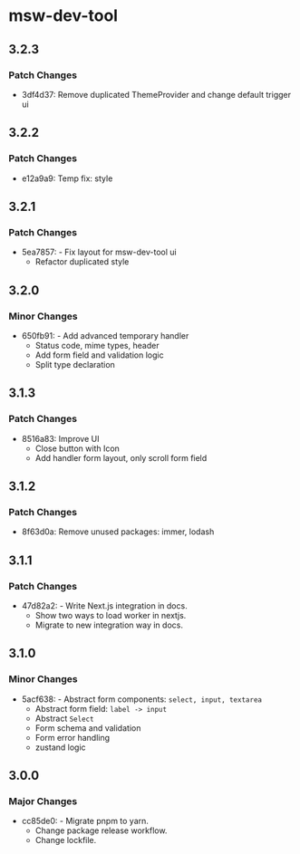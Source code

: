 # msw-dev-tool

## 3.2.3

### Patch Changes

- 3df4d37: Remove duplicated ThemeProvider and change default trigger ui

## 3.2.2

### Patch Changes

- e12a9a9: Temp fix: style

## 3.2.1

### Patch Changes

- 5ea7857: - Fix layout for msw-dev-tool ui
  - Refactor duplicated style

## 3.2.0

### Minor Changes

- 650fb91: - Add advanced temporary handler
  - Status code, mime types, header
  - Add form field and validation logic
  - Split type declaration

## 3.1.3

### Patch Changes

- 8516a83: Improve UI
  - Close button with Icon
  - Add handler form layout, only scroll form field

## 3.1.2

### Patch Changes

- 8f63d0a: Remove unused packages: immer, lodash

## 3.1.1

### Patch Changes

- 47d82a2: - Write Next.js integration in docs.
  - Show two ways to load worker in nextjs.
  - Migrate to new integration way in docs.

## 3.1.0

### Minor Changes

- 5acf638: - Abstract form components: `select, input, textarea`
  - Abstract form field: `label -> input`
  - Abstract `Select`
  - Form schema and validation
  - Form error handling
  - zustand logic

## 3.0.0

### Major Changes

- cc85de0: - Migrate pnpm to yarn.
  - Change package release workflow.
  - Change lockfile.
